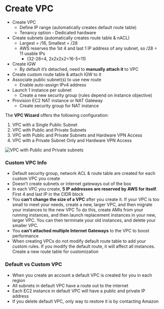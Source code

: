 # Create VPC

* Create VPC
  * Define IP range \(automatically creates default route table\)
  * Tenancy option - Dedicated hardware
* Create subnets \(automatically creates route table & nACL\)
  * Largest = /16, Smallest = /28 
  * AWS reserves the 1st 4 and last 1 IP address of any subnet, so /28 = 11 usable IPs 
    * \(32-28=4, 2x2x2x2=16-5=11\)
* Create IGW
  * By default it’s detached, need to **manually attach it** to VPC
* Create custom route table & attach IGW to it
* Associate public subnet\(s\) to use new route
  * Enable auto-assign IPv4 address
* Launch 1 instance per subnet
  * Create a new security group \(rules depend on instance objective\)
* Provision EC2 NAT instance or NAT Gateway
  * Create security group for NAT instance

The **VPC Wizard** offers the following configuration:

1. VPC with a Single Public Subnet
2. VPC with Public and Private Subnets
3. VPC with Public and Private Subnets and Hardware VPN Access
4. VPC with a Private Subnet Only and Hardware VPN Access

![VPC with Public and Private subnets](https://lh3.googleusercontent.com/cabetFgQB1OeG8Nv0vbGvxMMr8xtcS4NQXHyxYFlHrrfd7TdPiP4_ra6BEZmDxOwstBkABsqZGGrXzyk7AHYC4BJQ9tjKWqwpJ3FB1eNSZb36fTxKQKPmGOBOANNQS2a6femwAVF)

### **Custom VPC Info**

* Default security group, network ACL & route table are created for each custom VPC you create
* Doesn’t create subnets or internet gateways out of the box
* In each VPC you create, **5 IP addresses are reserved by AWS for itself**. First 4 and last IP in the CIDR block
* You **can't change the size of a VPC** after you create it. If your VPC is too small to meet your needs, create a new, larger VPC, and then migrate your instances to the new VPC To do this, create AMIs from your running instances, and then launch replacement instances in your new, larger VPC. You can then terminate your old instances, and delete your smaller VPC.
* You **can’t attached multiple Internet Gateways** to the VPC to boost performance
* When creating VPCs do not modify default route table to add your custom rules. If you modify the default route, it will affect all instances. Create a new route table for customization

### **Default vs Custom VPC**

* When you create an account a default VPC is created for you in each region
* All subnets in default VPC have a route out to the internet
* Each EC2 instance in default VPC will have a public and private IP address
* If you delete default VPC, only way to restore it is by contacting Amazon

